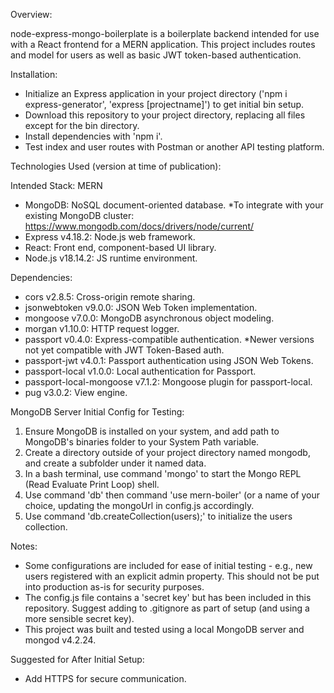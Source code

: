 Overview:

node-express-mongo-boilerplate is a boilerplate backend intended for use with a React frontend for a MERN application.  This project includes routes and model for users as well as basic JWT token-based authentication.

Installation:

- Initialize an Express application in your project directory ('npm i express-generator', 'express [projectname]') to get initial bin setup.
- Download this repository to your project directory, replacing all files except for the bin directory.
- Install dependencies with 'npm i'.
- Test index and user routes with Postman or another API testing platform.

Technologies Used (version at time of publication): 

Intended Stack: MERN
- MongoDB: NoSQL document-oriented database. *To integrate with your existing MongoDB cluster: https://www.mongodb.com/docs/drivers/node/current/
- Express v4.18.2: Node.js web framework.
- React: Front end, component-based UI library.
- Node.js v18.14.2: JS runtime environment.

Dependencies: 
- cors v2.8.5: Cross-origin remote sharing.
- jsonwebtoken v9.0.0: JSON Web Token implementation.
- mongoose v7.0.0: MongoDB asynchronous object modeling.
- morgan v1.10.0: HTTP request logger.
- passport v0.4.0: Express-compatible authentication. *Newer versions not yet compatible with JWT Token-Based auth. 
- passport-jwt v4.0.1: Passport authentication using JSON Web Tokens.
- passport-local v1.0.0: Local authentication for Passport.
- passport-local-mongoose v7.1.2: Mongoose plugin for passport-local.
- pug v3.0.2: View engine.

MongoDB Server Initial Config for Testing: 
1. Ensure MongoDB is installed on your system, and add path to MongoDB's binaries folder to your System Path variable.
2. Create a directory outside of your project directory named mongodb, and create a subfolder under it named data.
3. In a bash terminal, use command 'mongo' to start the Mongo REPL (Read Evaluate Print Loop) shell.
4. Use command 'db' then command 'use mern-boiler' (or a name of your choice, updating the mongoUrl in config.js accordingly.
5. Use command 'db.createCollection(users);' to initialize the users collection. 

Notes: 
- Some configurations are included for ease of initial testing - e.g., new users registered with an explicit admin property.  This should not be put into production as-is for security purposes.
- The config.js file contains a 'secret key' but has been included in this repository.  Suggest adding to .gitignore as part of setup (and using a more sensible secret key).
- This project was built and tested using a local MongoDB server and mongod v4.2.24.

Suggested for After Initial Setup: 
- Add HTTPS for secure communication.
